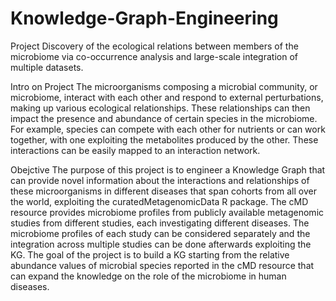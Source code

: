 # Knowledge-Graph-Engineering

Project
Discovery of the ecological relations between members of the microbiome via co-occurrence analysis and large-scale integration of multiple datasets.

Intro on Project
The microorganisms composing a microbial community, or microbiome, interact with each other and respond to external perturbations, making up various ecological relationships. These relationships can then impact the presence and abundance of certain species in the microbiome. For example, species can compete with each other for nutrients or can work together, with one exploiting the metabolites produced by the other. These interactions can be easily mapped to an interaction network.

Obejctive
The purpose of this project is to engineer a Knowledge Graph that can provide novel information about the interactions and relationships of these microorganisms in different diseases that span cohorts from all over the world, exploiting the curatedMetagenomicData R package. The cMD resource provides microbiome profiles from publicly available metagenomic studies from different studies, each investigating different diseases. The microbiome profiles of each study can be considered separately and the integration across multiple studies can be done afterwards exploiting the KG. The goal of the project is to build a KG starting from the relative abundance values of microbial species reported in the cMD resource that can expand the knowledge on the role of the microbiome in human diseases.

